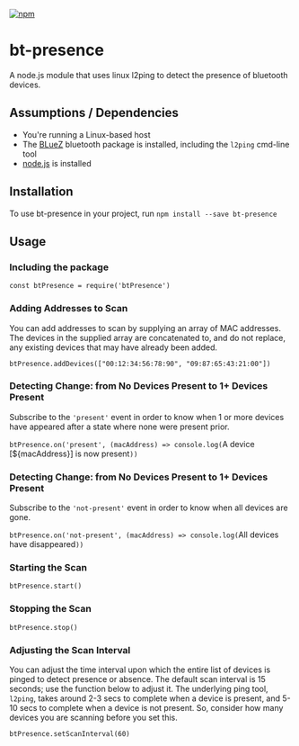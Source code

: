[![npm](https://img.shields.io/npm/dt/bt-presence.svg)](https://www.npmjs.com/package/bt-presence)

# bt-presence
A node.js module that uses linux l2ping to detect the presence of bluetooth devices.

## Assumptions / Dependencies
* You're running a Linux-based host
* The [BLueZ](http://www.bluez.org) bluetooth package is installed, including the `l2ping` cmd-line tool
* [node.js](nodejs.org) is installed

## Installation
To use bt-presence in your project, run `npm install --save bt-presence`

## Usage

### Including the package
`const btPresence = require('btPresence')`

### Adding Addresses to Scan
You can add addresses to scan by supplying an array of MAC addresses. The devices in the supplied array are concatenated to, and do not replace, any existing devices that may have already been added.

`btPresence.addDevices(["00:12:34:56:78:90", "09:87:65:43:21:00"])`

### Detecting Change: from No Devices Present to 1+ Devices Present
Subscribe to the `'present'` event in order to know when 1 or more devices have appeared after a state where none were present prior.

`btPresence.on('present', (macAddress) => console.log(`A device [${macAddress}] is now present`))`

### Detecting Change: from No Devices Present to 1+ Devices Present
Subscribe to the `'not-present'` event in order to know when all devices are gone.

`btPresence.on('not-present', (macAddress) => console.log(`All devices have disappeared`))`

### Starting the Scan

`btPresence.start()`

### Stopping the Scan

`btPresence.stop()`

### Adjusting the Scan Interval
You can adjust the time interval upon which the entire list of devices is pinged to detect presence or absence. The default scan interval is 15 seconds; use the function below to adjust it. The underlying ping tool, `l2ping`, takes around 2-3 secs to complete when a device is present, and 5-10 secs to complete when a device is not present. So, consider how many devices you are scanning before you set this.

`btPresence.setScanInterval(60)`
